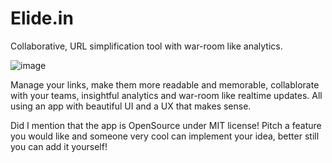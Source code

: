 # Elide.in
Collaborative, URL simplification tool with war-room like analytics.

![image](https://user-images.githubusercontent.com/31929374/194424631-91435909-3254-407b-99e3-4bef4fd867e3.png)

Manage your links, make them more readable and memorable, collablorate with your teams, insightful analytics and war-room like realtime updates. All using an app with beautiful UI and a UX that makes sense.

Did I mention that the app is OpenSource under MIT license! Pitch a feature you would like and someone very cool can implement your idea, better still you can add it yourself!
